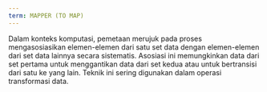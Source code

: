 ```yaml
---
term: MAPPER (TO MAP)
---
```


Dalam konteks komputasi, pemetaan merujuk pada proses mengasosiasikan elemen-elemen dari satu set data dengan elemen-elemen dari set data lainnya secara sistematis. Asosiasi ini memungkinkan data dari set pertama untuk menggantikan data dari set kedua atau untuk bertransisi dari satu ke yang lain. Teknik ini sering digunakan dalam operasi transformasi data.